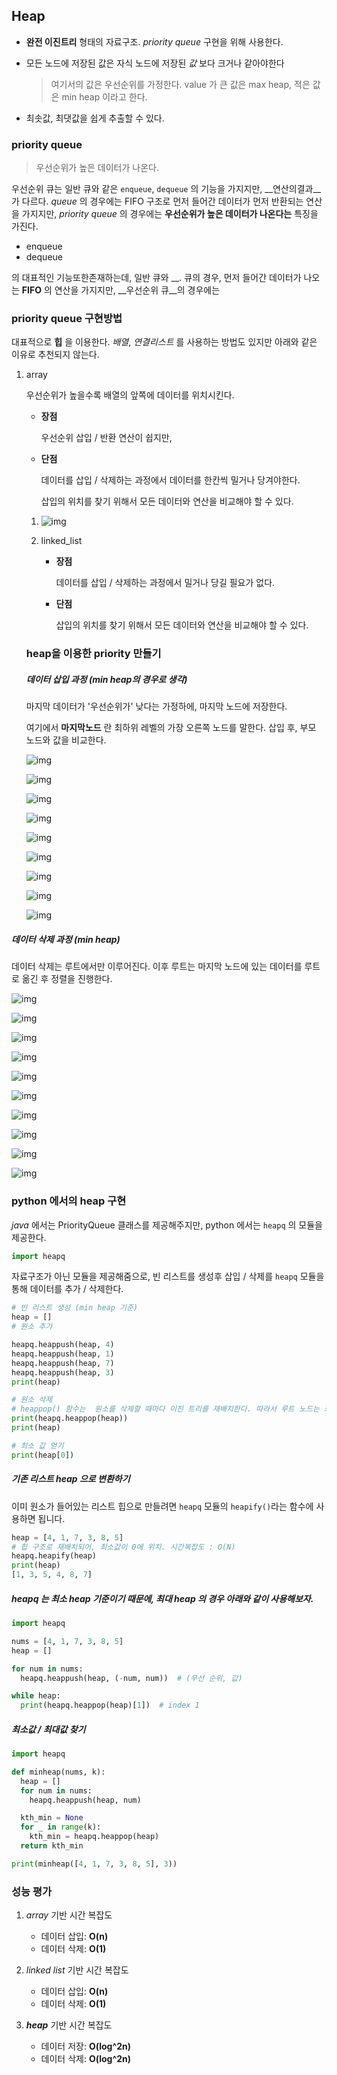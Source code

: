 ## Heap

- __완전 이진트리__ 형태의 자료구조. _priority queue_ 구현을 위해 사용한다. 

- 모든 노드에 저장된 값은 자식 노드에 저장된 _값_ 보다 크거나 같아야한다

  > 여기서의 값은 우선순위를 가정한다. value 가 큰 값은 max heap, 적은 값은 min heap 이라고 한다. 

- 최솟값, 최댓값을 쉽게 추출할 수 있다. 



### priority queue

> 우선순위가 높은 데이터가 나온다.

우선순위 큐는 일반 큐와 같은 `enqueue`, `dequeue`  의 기능을 가지지만, __연산의결과__가 다르다. _queue_ 의 경우에는 FIFO 구조로 먼저 들어간 데이터가 먼저 반환되는 연산을 가지지만, _priority queue_ 의 경우에는 __우선순위가 높은 데이터가 나온다는__ 특징을 가진다. 

- enqueue
- dequeue 

의 대표적인 기능또한존재하는데, 일반 큐와 __. 큐의 경우, 먼저 들어간 데이터가 나오는 __FIFO__ 의 연산을 가지지만, __우선순위 큐__의 경우에는



### priority queue 구현방법

대표적으로 __힙__ 을 이용한다. _배열_, _연결리스트_ 를 사용하는 방법도 있지만 아래와 같은 이유로 추천되지 않는다. 

1. array

   우선순위가 높을수록 배열의 앞쪽에 데이터를 위치시킨다. 

   - __장점__ 

     우선순위 삽입 / 반환 연산이 쉽지만,

   - __단점__ 

     데이터를 삽입 / 삭제하는 과정에서 데이터를 한칸씩 밀거나 당겨야한다. 

     삽입의 위치를 찾기 위해서 모든 데이터와 연산을 비교해야 할 수 있다. 

   1. ![img](/Users/Soomti/soomtopia/algorithm-study/src/soomin/img/heap/heap.011.jpeg)

   2. linked_list

      - __장점__

        데이터를 삽입 / 삭제하는 과정에서 밀거나 당길 필요가 없다. 

      - __단점__

        삽입의 위치를 찾기 위해서 모든 데이터와 연산을 비교해야 할 수 있다. 



   ### heap을 이용한 priority 만들기



   ##### 데이터 삽입 과정 (min heap의 경우로 생각)

   마지막 데이터가 '우선순위가' 낮다는 가정하에, 마지막 노드에 저장한다. 

   여기에서 __마지막노드__ 란 최하위 레벨의 가장 오른쪽 노드를 말한다. 삽입 후, 부모 노드와 값을 비교한다.



    ![img](./img/heap/heap.001.jpeg)

   ![img](./img/heap/heap.002.jpeg)

   ![img](./img/heap/heap.003.jpeg)

   ![img](./img/heap/heap.004.jpeg)

   ![img](./img/heap/heap.005.jpeg)

   ![img](./img/heap/heap.006.jpeg)

   ![img](./img/heap/heap.007.jpeg)

   ![img](./img/heap/heap.008.jpeg)

   ![img](./img/heap/heap.010.jpeg)


##### 데이터 삭제 과정 (min heap)

데이터 삭제는 루트에서만 이루어진다. 이후 루트는 마지막 노드에 있는 데이터를 루트로 옮긴 후 정렬을 진행한다. 



![img](./img/heap/heap.012.jpeg)

![img](./img/heap/heap.013.jpeg)

![img](./img/heap/heap.014.jpeg)

![img](./img/heap/heap.015.jpeg)

![img](./img/heap/heap.016.jpeg)

![img](./img/heap/heap.017.jpeg)

![img](./img/heap/heap.018.jpeg)

![img](./img/heap/heap.019.jpeg)

![img](./img/heap/heap.020.jpeg)

![img](./img/heap/heap.021.jpeg)

### python 에서의 heap 구현

 _java_ 에서는 PriorityQueue 클래스를 제공해주지만, python 에서는 `heapq` 의 모듈을 제공한다.

```python
import heapq
```

 자료구조가 아닌 모듈을 제공해줌으로, 빈 리스트를 생성후 삽입 / 삭제를 `heapq` 모듈을 통해 데이터를 추가 / 삭제한다. 

```python
# 빈 리스트 생성 (min heap 기준)
heap = []
# 원소 추가

heapq.heappush(heap, 4)
heapq.heappush(heap, 1)
heapq.heappush(heap, 7)
heapq.heappush(heap, 3)
print(heap)

# 원소 삭제
# heappop() 함수는  원소를 삭제할 때마다 이진 트리를 재배치한다. 따라서 루트 노드는 최소 값이 맞지만, 다음 값이 최소값은 아니다. 
print(heapq.heappop(heap))
print(heap)

# 최소 값 얻기 
print(heap[0])
```

##### 기존 리스트 heap 으로 변환하기

이미 원소가 들어있는 리스트 힙으로 만들려면 `heapq` 모듈의 `heapify()`라는 함수에 사용하면 됩니다.

```python
heap = [4, 1, 7, 3, 8, 5]
# 힙 구조로 재배치되어, 최소값이 0에 위치. 시간복잡도 : O(N)
heapq.heapify(heap)
print(heap)
[1, 3, 5, 4, 8, 7]
```

##### heapq 는 최소 heap 기준이기 때문에, 최대 heap 의 경우 아래와 같이 사용해보자.

```python
import heapq

nums = [4, 1, 7, 3, 8, 5]
heap = []

for num in nums:
  heapq.heappush(heap, (-num, num))  # (우선 순위, 값)

while heap:
  print(heapq.heappop(heap)[1])  # index 1
```

##### 최소값 / 최대값 찾기 

```python
import heapq

def minheap(nums, k):
  heap = []
  for num in nums:
    heapq.heappush(heap, num)

  kth_min = None
  for _ in range(k):
    kth_min = heapq.heappop(heap)
  return kth_min

print(minheap([4, 1, 7, 3, 8, 5], 3))
```





### 성능 평가

1. _array_ 기반 시간 복잡도
   - 데이터 삽입: **O(n)**
   - 데이터 삭제: **O(1)**
2. _linked list_ 기반 시간 복잡도
   - 데이터 삽입: **O(n)**
   - 데이터 삭제: **O(1)**

3. _**heap**_ 기반 시간 복잡도 
   - 데이터 저장: **O(log^2n)**
   - 데이터 삭제: **O(log^2n)**



